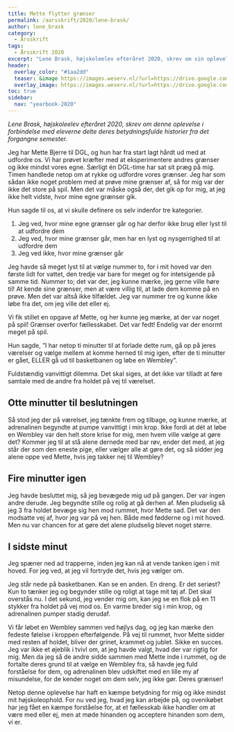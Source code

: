 ```yaml
---
title: Mette flytter grænser
permalink: /aarsskrift/2020/lene-brask/
author: lene_brask
category:
  - Årsskrift
tags:
  - Årsskrift 2020
excerpt: "Lene Brask, højskoleelev efteråret 2020, skrev om sin oplevelse i Det Gælder LIvet i forbindelse med eleverne delte deres betydningsfulde historier fra efteråret."
header:
  overlay_color: "#1aa2dd"
  teaser: &image https://images.weserv.nl/?url=https://drive.google.com/uc?id=1kelR1tTkENy6Ty8rcCT7k4jtKy6u85wK&w=300
  overlay_image: https://images.weserv.nl/?url=https://drive.google.com/uc?id=1kelR1tTkENy6Ty8rcCT7k4jtKy6u85wK&w=2000
toc: true
sidebar:
  nav: "yearbook-2020"
---
```


_Lene Brask, højskoleelev efteråret 2020, skrev om denne oplevelse i forbindelse med eleverne delte deres betydningsfulde historier fra det forgangne semester._

Jeg har Mette Bjerre til DGL, og hun har fra start lagt hårdt ud med at udfordre os. Vi har prøvet kræfter med at eksperimentere andres grænser og ikke mindst vores egne. Særligt én DGL-time har sat sit præg på mig. Timen handlede netop om at rykke og udfordre vores grænser. Jeg har som sådan ikke noget problem med at prøve mine grænser af, så for mig var der ikke det store på spil. Men det var måske også der, det gik op for mig, at jeg ikke helt vidste, hvor mine egne grænser gik.

Hun sagde til os, at vi skulle definere os selv indenfor tre kategorier.

1. Jeg ved, hvor mine egne grænser går og har derfor ikke brug eller lyst til at udfordre dem
2. Jeg ved, hvor mine grænser går, men har en lyst og nysgerrighed til at udfordre dem
3. Jeg ved ikke, hvor mine grænser går

Jeg havde så meget lyst til at vælge nummer to, for i mit hoved var den første lidt for vattet, den tredje var bare for meget og for intetsigende på samme tid. Nummer to; det var der, jeg kunne mærke, jeg gerne ville høre til! At kende sine grænser, men at være villig til, at lade dem komme på en prøve. Men det var altså ikke tilfældet. Jeg var nummer tre og kunne ikke løbe fra det, om jeg ville det eller ej.

Vi fik stillet en opgave af Mette, og her kunne jeg mærke, at der var noget på spil! Grænser overfor fællesskabet. Det var fedt! Endelig var der enormt meget på spil.

Hun sagde, ”I har netop ti minutter til at forlade dette rum, gå op på jeres værelser og vælge mellem at komme herned til mig igen, efter de ti minutter er gået, ELLER gå ud til basketbanen og løbe en Wembley”.

Fuldstændig vanvittigt dilemma. Det skal siges, at det ikke var tilladt at føre samtale med de andre fra holdet på vej til værelset.

## Otte minutter til beslutningen

Så stod jeg der på værelset, jeg tænkte frem og tilbage, og kunne mærke, at adrenalinen begyndte at pumpe vanvittigt i min krop. Ikke fordi at dét at løbe en Wembley var den helt store krise for mig, men hvem ville vælge at gøre det? Kommer jeg til at stå alene dernede med bar røv, ender det med, at jeg står der som den eneste pige, eller vælger alle at gøre det, og så sidder jeg alene oppe ved Mette, hvis jeg takker nej til Wembley?

## Fire minutter igen

Jeg havde besluttet mig, så jeg bevægede mig ud på gangen. Der var ingen andre derude. Jeg begyndte stille og rolig at gå derhen af. Men pludselig så jeg 3 fra holdet bevæge sig hen mod rummet, hvor Mette sad. Det var den modsatte vej af, hvor jeg var på vej hen. Både med fødderne og i mit hoved. Men nu var chancen for at gøre det alene pludselig blevet noget større.

## I sidste minut

Jeg spæner ned ad trapperne, inden jeg kan nå at vende tanken igen i mit hoved. For jeg ved, at jeg vil fortryde det, hvis jeg vælger om.

Jeg står nede på basketbanen. Kan se en anden. En dreng. Er det seriøst? Kun to tænker jeg og begynder stille og roligt at tage mit tøj af. Det skal overstås nu. I det sekund, jeg vender mig om, kan jeg se en flok på en 11 stykker fra holdet på vej mod os. En varme breder sig i min krop, og adrenalinen pumper stadig derudaf.

Vi får løbet en Wembley sammen ved højlys dag, og jeg kan mærke den fedeste følelse i kroppen efterfølgende. På vej til rummet, hvor Mette sidder med resten af holdet, bliver der grinet, krammet og jublet. Sikke en succes. Jeg var ikke et øjeblik i tvivl om, at jeg havde valgt, hvad der var rigtig for mig. Men da jeg så de andre sidde sammen med Mette inde i rummet, og de fortalte deres grund til at vælge en Wembley fra, så havde jeg fuld forståelse for dem, og adrenalinen blev udskiftet med en lille my af misundelse, for de kender noget om dem selv, jeg ikke gør. Deres grænser!

Netop denne oplevelse har haft en kæmpe betydning for mig og ikke mindst mit højskoleophold. For nu ved jeg, hvad jeg kan arbejde på, og ovenikøbet har jeg fået en kæmpe forståelse for, at et fællesskab ikke handler om at være med eller ej, men at møde hinanden og acceptere hinanden som dem, vi er.
